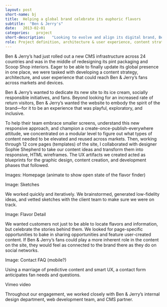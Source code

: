 ```yaml
---
layout: post
short-name: bj
title:  Helping a global brand celebrate its euphoric flavors
subtitle:  "Ben & Jerry's"
date:   2013-02-01
categories:   project
short-description:   "Looking to evolve and align its digital brand, Ben & Jerry’s wanted to turn its mobile and desktop sites into a single responsive, easy-to-navigate, memorable website. In this first phase of work, I developed an extensible site structure and brainstormed creative executions through responsive HTML wireframes."
role: Project definition, architecture & user experience, content strategy
---
```


Ben & Jerry’s had just rolled out a new CMS infrastructure across 24 countries and was in the middle of redesigning its pint packaging and Scoop Shop interiors. Eager to be able to finally update its global presence in one place, we were tasked with developing a content strategy, architecture, and user experience that could reach Ben & Jerry’s fans across markets and devices.

Ben & Jerry’s wanted to dedicate its new site to its ice cream, socially responsible initiatives, and fans. Beyond looking for an increased rate of return visitors, Ben & Jerry’s wanted the website to embody the spirit of the brand—for it to be an experience that was playful, exploratory, and inclusive.

To help their team embrace smaller screens, understand this new responsive approach, and champion a create-once-publish-everywhere attitude, we concentrated on a modular level to figure out what types of content needed to be elevated and reused across markets. Then, working through 12 core pages (templates) of the site, I collaborated with designer Sophie Shepherd to take our content ideas and transform them into responsive, HTML wireframes. The UX artifacts we created acted as blueprints for the graphic design, content creation, and development phases that followed.

Images:  Homepage (animate to show open state of the flavor finder)

Image: Sketches

<p class="caption">We worked quickly and iteratively. We brainstormed, generated low-fidelity ideas, and vetted sketches with the client team to make sure we were on track.</p>

Image: Flavor Detail

<p class="caption">We wanted customers not just to be able to locate flavors and information, but celebrate the stories behind them. We looked for page-specific opportunities to bake in sharing opportunities and feature user-created content. If Ben & Jerry’s fans could play a more inherent role in the content on the site, they would feel as connected to the brand there as they do on social networks.</p>

Image: Contact FAQ (mobile?)

<p class="caption">Using a marriage of predictive content and smart UX, a contact form anticipates fan needs and questions.</p>

Vimeo video

<p class="caption">Throughout our engagement, we worked closely with Ben & Jerry’s internal design department, web development team, and CMS partner.</p>
